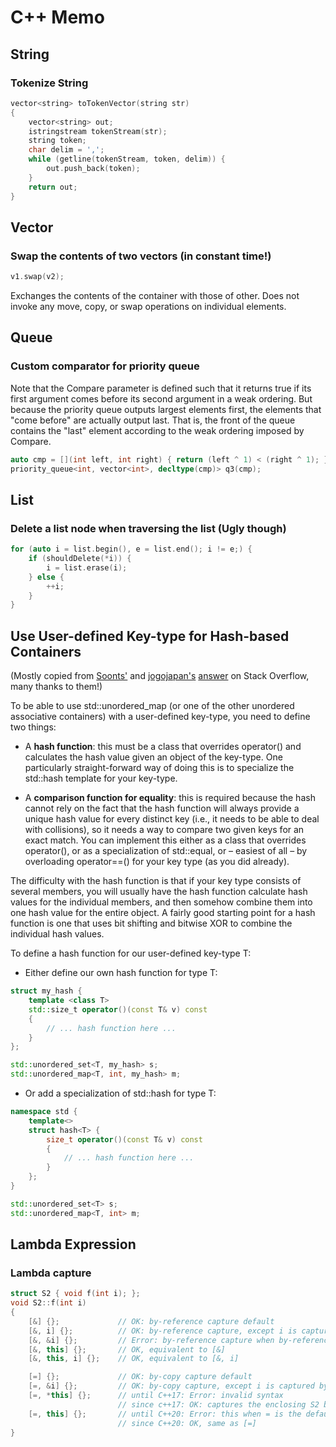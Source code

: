 # C++ Memo

## String

### Tokenize String

```c++
vector<string> toTokenVector(string str)
{
    vector<string> out;
    istringstream tokenStream(str);
    string token;
    char delim = ',';
    while (getline(tokenStream, token, delim)) {
        out.push_back(token);
    }
    return out;
}
```

## Vector

### Swap the contents of two vectors (in constant time!)

```c++
v1.swap(v2);
```

Exchanges the contents of the container with those of other. Does not invoke any move, copy, or swap operations on individual elements.

## Queue

### Custom comparator for priority queue

Note that the Compare parameter is defined such that it returns true if its first argument comes before its second argument in a weak ordering. But because the priority queue outputs largest elements first, the elements that "come before" are actually output last. That is, the front of the queue contains the "last" element according to the weak ordering imposed by Compare.

```c++
auto cmp = [](int left, int right) { return (left ^ 1) < (right ^ 1); };
priority_queue<int, vector<int>, decltype(cmp)> q3(cmp);
```

## List

### Delete a list node when traversing the list (Ugly though)

```c++
for (auto i = list.begin(), e = list.end(); i != e;) {
    if (shouldDelete(*i)) {
        i = list.erase(i);
    } else {
        ++i;
    }
}
```

## Use User-defined Key-type for Hash-based Containers

(Mostly copied from [Soonts'](https://stackoverflow.com/users/126995/soonts) and [jogojapan's](https://stackoverflow.com/users/777186/jogojapan) [answer](https://stackoverflow.com/questions/17016175/c-unordered-map-using-a-custom-class-type-as-the-key) on Stack Overflow, many thanks to them!)

To be able to use std::unordered_map (or one of the other unordered associative containers) with a user-defined key-type, you need to define two things:

* A **hash function**: this must be a class that overrides operator() and calculates the hash value given an object of the key-type. One particularly straight-forward way of doing this is to specialize the std::hash template for your key-type.

* A **comparison function for equality**: this is required because the hash cannot rely on the fact that the hash function will always provide a unique hash value for every distinct key (i.e., it needs to be able to deal with collisions), so it needs a way to compare two given keys for an exact match. You can implement this either as a class that overrides operator(), or as a specialization of std::equal, or – easiest of all – by overloading operator==() for your key type (as you did already).

The difficulty with the hash function is that if your key type consists of several members, you will usually have the hash function calculate hash values for the individual members, and then somehow combine them into one hash value for the entire object. A fairly good starting point for a hash function is one that uses bit shifting and bitwise XOR to combine the individual hash values.

To define a hash function for our user-defined key-type T:

* Either define our own hash function for type T:

```c++
struct my_hash {
    template <class T>
    std::size_t operator()(const T& v) const
    {
        // ... hash function here ...
    }
};

std::unordered_set<T, my_hash> s;
std::unordered_map<T, int, my_hash> m;
```

* Or add a specialization of std::hash for type T:

```c++
namespace std {
    template<>
    struct hash<T> {
        size_t operator()(const T& v) const
        {
            // ... hash function here ...
        }
    };
}

std::unordered_set<T> s;
std::unordered_map<T, int> m;
```

## Lambda Expression

### Lambda capture

```c++
struct S2 { void f(int i); };
void S2::f(int i)
{
    [&] {};             // OK: by-reference capture default
    [&, i] {};          // OK: by-reference capture, except i is captured by copy
    [&, &i] {};         // Error: by-reference capture when by-reference is the default
    [&, this] {};       // OK, equivalent to [&]
    [&, this, i] {};    // OK, equivalent to [&, i]

    [=] {};             // OK: by-copy capture default
    [=, &i] {};         // OK: by-copy capture, except i is captured by reference
    [=, *this] {};      // until C++17: Error: invalid syntax
                        // since c++17: OK: captures the enclosing S2 by copy
    [=, this] {};       // until C++20: Error: this when = is the default
                        // since C++20: OK, same as [=]
}
```
